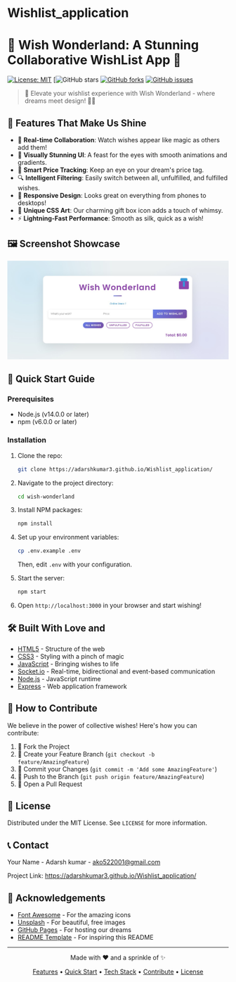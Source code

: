 # Wishlist_application
# 🌟 Wish Wonderland: A Stunning Collaborative WishList App 🌟


[![License: MIT](https://img.shields.io/badge/License-MIT-yellow.svg)](https://opensource.org/licenses/MIT)
[![GitHub stars](https://github.com/Adarshkumar3?tab=repositories)
[![GitHub forks](https://img.shields.io/github/forks/yourusername/wish-wonderland.svg)](https://github.com/Adarshkumar3/wish-wonderland/network)
[![GitHub issues](https://img.shields.io/github/issues/Adarshkumar3/wish-wonderland.svg)](https://github.com/Adarshkumar3/wish-wonderland/issues)

> 🚀 Elevate your wishlist experience with Wish Wonderland - where dreams meet design! 🎨✨

## 🌈 Features That Make Us Shine

- 🔮 **Real-time Collaboration**: Watch wishes appear like magic as others add them!
- 💎 **Visually Stunning UI**: A feast for the eyes with smooth animations and gradients.
- 🎁 **Smart Price Tracking**: Keep an eye on your dream's price tag.
- 🔍 **Intelligent Filtering**: Easily switch between all, unfulfilled, and fulfilled wishes.
- 📱 **Responsive Design**: Looks great on everything from phones to desktops!
- 🌙 **Unique CSS Art**: Our charming gift box icon adds a touch of whimsy.
- ⚡ **Lightning-Fast Performance**: Smooth as silk, quick as a wish!

## 🖼️ Screenshot Showcase

![Wish Wonderland in Action](https://github.com/Adarshkumar3/Wishlist_application/blob/main/Web%20capture_15-9-2024_11313_.jpeg)

## 🚀 Quick Start Guide

### Prerequisites

- Node.js (v14.0.0 or later)
- npm (v6.0.0 or later)

### Installation

1. Clone the repo:
   ```sh
   git clone https://adarshkumar3.github.io/Wishlist_application/
   ```

2. Navigate to the project directory:
   ```sh
   cd wish-wonderland
   ```

3. Install NPM packages:
   ```sh
   npm install
   ```

4. Set up your environment variables:
   ```sh
   cp .env.example .env
   ```
   Then, edit `.env` with your configuration.

5. Start the server:
   ```sh
   npm start
   ```

6. Open `http://localhost:3000` in your browser and start wishing!

## 🛠️ Built With Love and

- [HTML5](https://developer.mozilla.org/en-US/docs/Web/Guide/HTML/HTML5) - Structure of the web
- [CSS3](https://developer.mozilla.org/en-US/docs/Web/CSS) - Styling with a pinch of magic
- [JavaScript](https://developer.mozilla.org/en-US/docs/Web/JavaScript) - Bringing wishes to life
- [Socket.io](https://socket.io/) - Real-time, bidirectional and event-based communication
- [Node.js](https://nodejs.org/) - JavaScript runtime
- [Express](https://expressjs.com/) - Web application framework

## 🌟 How to Contribute

We believe in the power of collective wishes! Here's how you can contribute:

1. 🍴 Fork the Project
2. 🌿 Create your Feature Branch (`git checkout -b feature/AmazingFeature`)
3. 💫 Commit your Changes (`git commit -m 'Add some AmazingFeature'`)
4. 🚀 Push to the Branch (`git push origin feature/AmazingFeature`)
5. 🎉 Open a Pull Request

## 📜 License

Distributed under the MIT License. See `LICENSE` for more information.

## 📞 Contact

Your Name - Adarsh kumar - ako522001@gmail.com

Project Link: https://adarshkumar3.github.io/Wishlist_application/
## 🙏 Acknowledgements

- [Font Awesome](https://fontawesome.com) - For the amazing icons
- [Unsplash](https://unsplash.com) - For beautiful, free images
- [GitHub Pages](https://pages.github.com) - For hosting our dreams
- [README Template](https://github.com/othneildrew/Best-README-Template) - For inspiring this README

---

<p align="center">Made with ❤️ and a sprinkle of ✨</p>

<p align="center">
  <a href="#-features-that-make-us-shine">Features</a> •
  <a href="#-quick-start-guide">Quick Start</a> •
  <a href="#%EF%B8%8F-built-with-love-and">Tech Stack</a> •
  <a href="#-how-to-contribute">Contribute</a> •
  <a href="#-license">License</a>
</p>
